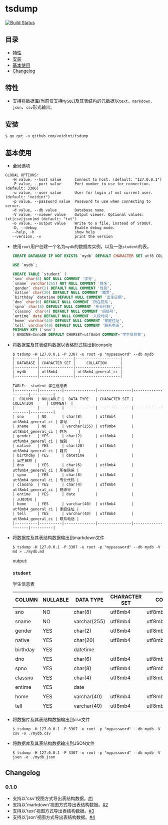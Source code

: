 # tsdump
[![Build Status](https://travis-ci.org/voidint/tsdump.svg?branch=master)](https://travis-ci.org/voidint/tsdump)

## 目录
- [特性](#特性)
- [安装](#安装)
- [基本使用](#基本使用)
- [Changelog](#changelog)

## 特性
- 支持将数据库(当前仅支持`MySQL`)及其表结构的元数据以`text`、`markdown`、`json`、`csv`形式输出。


## 安装
```shell
$ go get -u github.com/voidint/tsdump
```

## 基本使用
- 全局选项
```shell
GLOBAL OPTIONS:
   -H value, --host value      Connect to host. (default: "127.0.0.1")
   -P value, --port value      Port number to use for connection. (default: 3306)
   -u value, --user value      User for login if not current user. (default: "voidint")
   -p value, --password value  Password to use when connecting to server.
   -d value, --db value        Database name.
   -V value, --viewer value    Output viewer. Optional values: txt|csv|json|md (default: "txt")
   -o value, --output value    Write to a file, instead of STDOUT.
   -D, --debug                 Enable debug mode.
   --help, -h                  show help
   --version, -v               print the version
```

- 使用`root`用户创建一个名为`mydb`的数据库实例，以及一张`student`的表。
    ```SQL
    CREATE DATABASE IF NOT EXISTS `mydb` DEFAULT CHARACTER SET utf8 COLLATE utf8_general_ci;

    USE `mydb`;

    CREATE TABLE `student` (
    `sno` char(8) NOT NULL COMMENT '学号',
    `sname` varchar(255) NOT NULL COMMENT '姓名',
    `gender` char(2) DEFAULT NULL COMMENT '性别',
    `native` char(20) DEFAULT NULL COMMENT '籍贯',
    `birthday` datetime DEFAULT NULL COMMENT '出生日期',
    `dno` char(6) DEFAULT NULL COMMENT '所在院系',
    `spno` char(8) DEFAULT NULL COMMENT '专业代码',
    `classno` char(4) DEFAULT NULL COMMENT '班级号',
    `entime` date DEFAULT NULL COMMENT '入校时间',
    `home` varchar(40) DEFAULT NULL COMMENT '家庭住址',
    `tell` varchar(40) DEFAULT NULL COMMENT '联系电话',
    PRIMARY KEY (`sno`)
    ) ENGINE=InnoDB DEFAULT CHARSET=utf8mb4 COMMENT='学生信息表';
    ```

- 将数据库及其表结构数据以表格形式输出到console
    ```shell
    $ tsdump -H 127.0.0.1 -P 3307 -u root -p "mypassword" --db mydb
    |----------|---------------|--------------------|
    | DATABASE | CHARACTER SET |     COLLATION      |
    |----------|---------------|--------------------|
    | mydb     | utf8mb4       | utf8mb4_general_ci |
    |----------|---------------|--------------------|

    TABLE:	student	学生信息表
    |----------|----------|--------------|---------------|--------------------|----------|
    |  COLUMN  | NULLABLE |  DATA TYPE   | CHARACTER SET |     COLLATION      | COMMENT  |
    |----------|----------|--------------|---------------|--------------------|----------|
    | sno      | NO       | char(8)      | utf8mb4       | utf8mb4_general_ci | 学号     |
    | sname    | NO       | varchar(255) | utf8mb4       | utf8mb4_general_ci | 姓名     |
    | gender   | YES      | char(2)      | utf8mb4       | utf8mb4_general_ci | 性别     |
    | native   | YES      | char(20)     | utf8mb4       | utf8mb4_general_ci | 籍贯     |
    | birthday | YES      | datetime     |               |                    | 出生日期 |
    | dno      | YES      | char(6)      | utf8mb4       | utf8mb4_general_ci | 所在院系 |
    | spno     | YES      | char(8)      | utf8mb4       | utf8mb4_general_ci | 专业代码 |
    | classno  | YES      | char(4)      | utf8mb4       | utf8mb4_general_ci | 班级号   |
    | entime   | YES      | date         |               |                    | 入校时间 |
    | home     | YES      | varchar(40)  | utf8mb4       | utf8mb4_general_ci | 家庭住址 |
    | tell     | YES      | varchar(40)  | utf8mb4       | utf8mb4_general_ci | 联系电话 |
    |----------|----------|--------------|---------------|--------------------|----------|
    ```

- 将数据库及其表结构数据输出到markdown文件
    ```shell
    $ tsdump -H 127.0.0.1 -P 3307 -u root -p "mypassword" --db mydb -V md > ./mydb.md
    ```

    output: 
    ### `student`
    学生信息表

    |  COLUMN  | NULLABLE |  DATA TYPE   | CHARACTER SET |     COLLATION      | COMMENT  |
    |----------|----------|--------------|---------------|--------------------|----------|
    | sno      | NO       | char(8)      | utf8mb4       | utf8mb4_general_ci | 学号     |
    | sname    | NO       | varchar(255) | utf8mb4       | utf8mb4_general_ci | 姓名     |
    | gender   | YES      | char(2)      | utf8mb4       | utf8mb4_general_ci | 性别     |
    | native   | YES      | char(20)     | utf8mb4       | utf8mb4_general_ci | 籍贯     |
    | birthday | YES      | datetime     |               |                    | 出生日期 |
    | dno      | YES      | char(6)      | utf8mb4       | utf8mb4_general_ci | 所在院系 |
    | spno     | YES      | char(8)      | utf8mb4       | utf8mb4_general_ci | 专业代码 |
    | classno  | YES      | char(4)      | utf8mb4       | utf8mb4_general_ci | 班级号   |
    | entime   | YES      | date         |               |                    | 入校时间 |
    | home     | YES      | varchar(40)  | utf8mb4       | utf8mb4_general_ci | 家庭住址 |
    | tell     | YES      | varchar(40)  | utf8mb4       | utf8mb4_general_ci | 联系电话 |

- 将数据库及其表结构数据输出到csv文件
    ```shell
    $ tsdump -H 127.0.0.1 -P 3307 -u root -p "mypassword" --db mydb -V csv -o ./mydb.csv
    ```

- 将数据库及其表结构数据输出到JSON文件
    ```shell
    $ tsdump -H 127.0.0.1 -P 3307 -u root -p "mypassword" --db mydb -V json -o ./mydb.json
    ```

## Changelog
### 0.1.0
- 支持以'csv'视图方式导出表结构数据。[#1](https://github.com/voidint/tsdump/issues/1)
- 支持以'markdown'视图方式导出表结构数据。[#2](https://github.com/voidint/tsdump/issues/2)
- 支持以'text'视图方式导出表结构数据。[#3](https://github.com/voidint/tsdump/issues/3)
- 支持以'json'视图方式导出表结构数据。[#4](https://github.com/voidint/tsdump/issues/4)